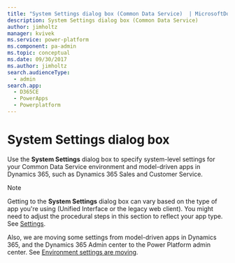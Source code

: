 ```yaml
---
title: "System Settings dialog box (Common Data Service)  | MicrosoftDocs"
description: System Settings dialog box (Common Data Service) 
author: jimholtz
manager: kvivek
ms.service: power-platform
ms.component: pa-admin
ms.topic: conceptual
ms.date: 09/30/2017
ms.author: jimholtz
search.audienceType: 
  - admin
search.app: 
  - D365CE
  - PowerApps
  - Powerplatform
---
```

# System Settings dialog box  

Use the **System Settings** dialog box to specify system-level settings for your Common Data Service environment and model-driven apps in Dynamics 365, such as Dynamics 365 Sales and Customer Service.

> [!NOTE]
> Getting to the **System Settings** dialog box can vary based on the type of app you're using (Unified Interface or the legacy web client). You might need to adjust the procedural steps in this section to reflect your app type. See [Settings](../admin/admin-settings.md#app-settings).
>
> Also, we are moving some settings from model-driven apps in Dynamics 365, and the Dynamics 365 Admin center to the Power Platform admin center. See [Environment settings are moving](../admin/admin-settings.md#environment-settings-are-moving).
